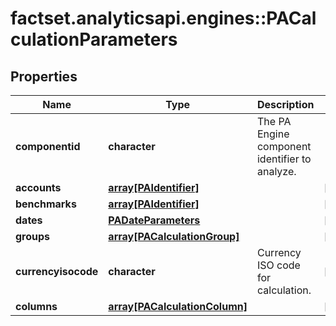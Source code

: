# factset.analyticsapi.engines::PACalculationParameters

## Properties
Name | Type | Description | Notes
------------ | ------------- | ------------- | -------------
**componentid** | **character** | The PA Engine component identifier to analyze. | 
**accounts** | [**array[PAIdentifier]**](PAIdentifier.md) |  | [optional] 
**benchmarks** | [**array[PAIdentifier]**](PAIdentifier.md) |  | [optional] 
**dates** | [**PADateParameters**](PADateParameters.md) |  | [optional] 
**groups** | [**array[PACalculationGroup]**](PACalculationGroup.md) |  | [optional] 
**currencyisocode** | **character** | Currency ISO code for calculation. | [optional] 
**columns** | [**array[PACalculationColumn]**](PACalculationColumn.md) |  | [optional] 


